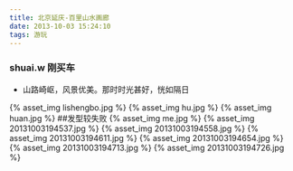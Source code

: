 ```yaml
---
title: 北京延庆-百里山水画廊
date: 2013-10-03 15:24:10
tags: 游玩
---
```

### shuai.w 刚买车

* 山路崎岖，风景优美。那时时光甚好，恍如隔日 

{% asset_img lishengbo.jpg %}
{% asset_img hu.jpg %}
{% asset_img huan.jpg %}
##发型较失败
{% asset_img me.jpg %}
{% asset_img 20131003194537.jpg %}
{% asset_img 20131003194558.jpg %}
{% asset_img 20131003194611.jpg %}
{% asset_img 20131003194654.jpg %}
{% asset_img 20131003194713.jpg %}
{% asset_img 20131003194726.jpg %}
